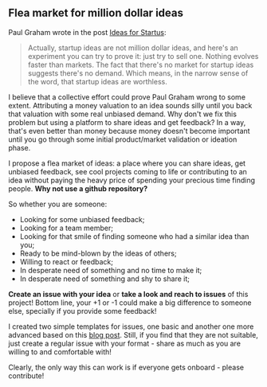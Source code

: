 Flea market for million dollar ideas
---

Paul Graham wrote in the post [Ideas for Startus](http://paulgraham.com/ideas.html):

> Actually, startup ideas are not million dollar ideas, and here's an experiment you can try to prove it: just try to sell one. Nothing evolves faster than markets. The fact that there's no market for startup ideas suggests there's no demand. Which means, in the narrow sense of the word, that startup ideas are worthless.

I believe that a collective effort could prove Paul Graham wrong to some extent. Attributing a money valuation to an idea sounds silly until you back that valuation with some real unbiased demand. Why don't we fix this problem but using a platform to share ideas and get feedback? In a way, that's even better than money because money doesn't become important until you go through some initial product/market validation or ideation phase.  

I propose a flea market of ideas: a place where you can share ideas, get unbiased feedback, see cool projects coming to life or contributing to an idea without paying the heavy price of spending your precious time finding people. **Why not use a github repository?**

So whether you are someone:

- Looking for some unbiased feedback;
- Looking for a team member; 
- Looking for that smile of finding someone who had a similar idea than you;
- Ready to be mind-blown by the ideas of others;
- Willing to react or feedback; 
- In desperate need of something and no time to make it;
- In desperate need of something and shy to share it;

**Create an issue with your idea** or **take a look and reach to issues** of this project! Bottom line, your +1 or -1 could make a big difference to someone else, specially if you provide some feedback!

I created two simple templates for issues, one basic and another one more advanced based on this [blog post](https://www.defmacro.org/2019/03/26/startup-checklist.html). Still, if you find that they are not suitable, just create a regular issue with your format - share as much as you are willing to and comfortable with!

Clearly, the only way this can work is if everyone gets onboard - please contribute!
